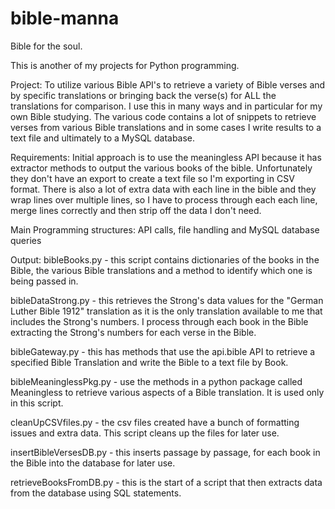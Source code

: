 # bible-manna
Bible for the soul.

This is another of my projects for Python programming. 

Project: To utilize various Bible API's to retrieve a variety of Bible verses and by specific translations or bringing back the verse(s) for ALL the translations for comparison. I use this in many ways and in particular for my own Bible studying. The various code contains a lot of snippets to retrieve verses from various Bible translations and in some cases I write results to a text file and ultimately to a MySQL database.

Requirements: Initial approach is to use the meaningless API because it has extractor methods to output the various books of the bible. Unfortunately they don't have an export to create a text file so I'm exporting in CSV format. There is also a lot of extra data with each line in the bible and they wrap lines over multiple lines, so I have to process through each each line, merge lines correctly and then strip off the data I don't need.

Main Programming structures: API calls, file handling and MySQL database queries

Output:
bibleBooks.py - this script contains dictionaries of the books in the Bible, the various Bible translations and a method to identify which one is being passed in.

bibleDataStrong.py - this retrieves the Strong's data values for the "German Luther Bible 1912" translation as it is the only translation available to me that includes the Strong's numbers. I process through each book in the Bible extracting the Strong's numbers for each verse in the Bible.

bibleGateway.py - this has methods that use the api.bible API to retrieve a specified Bible Translation and write the Bible to a text file by Book.

bibleMeaninglessPkg.py - use the methods in a python package called Meaningless to retrieve various aspects of a Bible translation. It is used only in this script.

cleanUpCSVfiles.py - the csv files created have a bunch of formatting issues and extra data. This script cleans up the files for later use.

insertBibleVersesDB.py - this inserts passage by passage, for each book in the Bible into the database for later use.

retrieveBooksFromDB.py - this is the start of a script that then extracts data from the database using SQL statements.